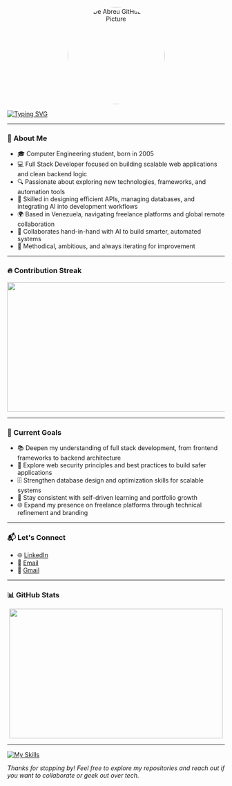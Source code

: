 <!-- GitHub Profile Picture -->
<p align="center">
  <img src="https://github.com/Juan-De-abreu.png" width="225" style=" border-radius:50%; " alt="Juan De Abreu GitHub Profile Picture"/>
</p>

<!-- Typing animation -->
[![Typing SVG](https://readme-typing-svg.demolab.com?font=Fira+Code&size=36&pause=1000&color=00F7FF&center=true&vCenter=true&width=1350&lines=👋+Hello%2C+I'm+Juan+De+Abreu;💻+Full+stack+Developer+%26+Tech+Optimizer;🤖+Working+hand-in-hand+with+AI+to+build+smarter+systems;🚀+Building+Reliable+Systems+with+Code+and+Logic)](https://git.io/typing-svg)

---

### 🧠 About Me

- 🎓 Computer Engineering student, born in 2005
- 💻 Full Stack Developer focused on building scalable web applications and clean backend logic
- 🔍 Passionate about exploring new technologies, frameworks, and automation tools
- 🧠 Skilled in designing efficient APIs, managing databases, and integrating AI into development workflows
- 🌍 Based in Venezuela, navigating freelance platforms and global remote collaboration
- 🤖 Collaborates hand-in-hand with AI to build smarter, automated systems  
- 🧩 Methodical, ambitious, and always iterating for improvement
  

---

### 🔥 Contribution Streak

<div align="center">
  <img src="https://streak-stats.demolab.com?user=Juan-De-abreu&theme=radical" width="147%" style="height:300px;"/>
</div>

---

### 🚀 Current Goals

- 📚 Deepen my understanding of full stack development, from frontend frameworks to backend architecture
- 🔐 Explore web security principles and best practices to build safer applications
- 🗄️ Strengthen database design and optimization skills for scalable systems
- 🧠 Stay consistent with self-driven learning and portfolio growth
- 🌐 Expand my presence on freelance platforms through technical refinement and branding


---

### 📬 Let's Connect

- 🌐 [LinkedIn](https://www.linkedin.com/in/ing-juan-de-abreu/)  
- 📧 [Email](mailto:juan_abreu_2005@hotmail.com)  
- 📧 [Gmail](mailto:juan.abreu.2005@gmail.com)

---

### 📊 GitHub Stats

<div align="center">
  <img src="https://github-readme-stats.vercel.app/api/top-langs/?username=Juan-De-abreu&layout=compact&theme=radical" width="99%" height="300px";/>
</div>

---
[![My Skills](https://skillicons.dev/icons?i=js,html,css,php,python,java,nodejs,react)](https://skillicons.dev)

*Thanks for stopping by! Feel free to explore my repositories and reach out if you want to collaborate or geek out over tech.*

